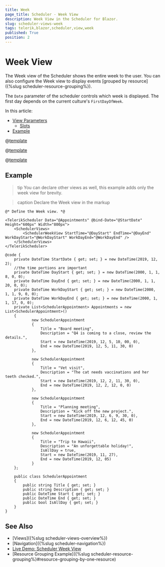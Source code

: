 ```yaml
---
title: Week
page_title: Scheduler - Week View
description: Week View in the Scheduler for Blazor.
slug: scheduler-views-week
tags: telerik,blazor,scheduler,view,week
published: True
position: 2
---
```


# Week View

The Week view of the Scheduler shows the entire week to the user. You can also configure the Week view to display events [grouped by resource]({%slug scheduler-resource-grouping%}).

The `Date` parameter of the scheduler controls which week is displayed. The first day depends on the current culture's `FirstDayOfWeek`.

In this article:

* [View Parameters](#view-parameters)
	* [Slots](#slots)
* [Example](#example)

@[template](/_contentTemplates/scheduler/views.md#day-views-common-properties)

@[template](/_contentTemplates/scheduler/views.md#visible-times-tip)

@[template](/_contentTemplates/scheduler/views.md#day-slots-explanation)

## Example

>tip You can declare other views as well, this example adds only the week view for brevity.

>caption Declare the Week view in the markup

````CSHTML
@* Define the Week view. *@

<TelerikScheduler Data="@Appointments" @bind-Date="@StartDate" Height="600px" Width="800px">
    <SchedulerViews>
        <SchedulerWeekView StartTime="@DayStart" EndTime="@DayEnd" WorkDayStart="@WorkDayStart" WorkDayEnd="@WorkDayEnd" />
    </SchedulerViews>
</TelerikScheduler>

@code {
    private DateTime StartDate { get; set; } = new DateTime(2019, 12, 2);
    //the time portions are important
    private DateTime DayStart { get; set; } = new DateTime(2000, 1, 1, 8, 0, 0);
    private DateTime DayEnd { get; set; } = new DateTime(2000, 1, 1, 20, 0, 0);
    private DateTime WorkDayStart { get; set; } = new DateTime(2000, 1, 1, 9, 0, 0);
    private DateTime WorkDayEnd { get; set; } = new DateTime(2000, 1, 1, 17, 0, 0);
    private List<SchedulerAppointment> Appointments = new List<SchedulerAppointment>()
    {
            new SchedulerAppointment
            {
                Title = "Board meeting",
                Description = "Q4 is coming to a close, review the details.",
                Start = new DateTime(2019, 12, 5, 10, 00, 0),
                End = new DateTime(2019, 12, 5, 11, 30, 0)
            },

            new SchedulerAppointment
            {
                Title = "Vet visit",
                Description = "The cat needs vaccinations and her teeth checked.",
                Start = new DateTime(2019, 12, 2, 11, 30, 0),
                End = new DateTime(2019, 12, 2, 12, 0, 0)
            },

            new SchedulerAppointment
            {
                Title = "Planning meeting",
                Description = "Kick off the new project.",
                Start = new DateTime(2019, 12, 6, 9, 30, 0),
                End = new DateTime(2019, 12, 6, 12, 45, 0)
            },

            new SchedulerAppointment
            {
                Title = "Trip to Hawaii",
                Description = "An unforgettable holiday!",
                IsAllDay = true,
                Start = new DateTime(2019, 11, 27),
                End = new DateTime(2019, 12, 05)
            }
    };

    public class SchedulerAppointment
    {
        public string Title { get; set; }
        public string Description { get; set; }
        public DateTime Start { get; set; }
        public DateTime End { get; set; }
        public bool IsAllDay { get; set; }
    }
}
````

## See Also

* [Views]({%slug scheduler-views-overview%})
* [Navigation]({%slug scheduler-navigation%})
* [Live Demo: Scheduler Week View](https://demos.telerik.com/blazor-ui/scheduler/week-view)
* [Resource Grouping Example]({%slug scheduler-resource-grouping%}#resource-grouping-by-one-resource)

